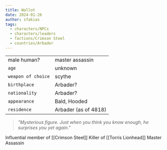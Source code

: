 ```yaml
---
title: Wallot
date: 2024-01-26
author: sfakias
tags:
  - characters/NPCs
  - characters/leaders
  - factions/Crimson Steel
  - countries/Arbader
---
```

| | |
| --- | --- |
| male human? | master assassin |
| `age` | unknown |
| `weapon of choice` | scythe |
| `birthplace` | Arbader? |
| `nationality` | Arbader? |
| `appearance` | Bald, Hooded |
| `residence` | Arbader (as of 4818) |

> _"Mysterious figure. Just when you think you know enough, he surprises you yet again."_

Influential member of [[Crimson Steel]]
Killer of [[Torris Lionhead]]
Master Assassin

